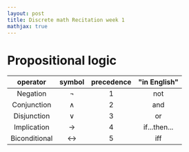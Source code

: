 ```yaml
---
layout: post
title: Discrete math Recitation week 1
mathjax: true
---
```

# Propositional logic

operator | symbol | precedence | "in English"
:---: | :---: | :---: | :---:
Negation | $\neg$ | 1 | not
Conjunction | $\wedge$ | 2 | and
Disjunction | $\vee$ | 3 | or
Implication | $\rightarrow$ | 4 | if...then...
Biconditional | $\leftrightarrow$ | 5 | iff
